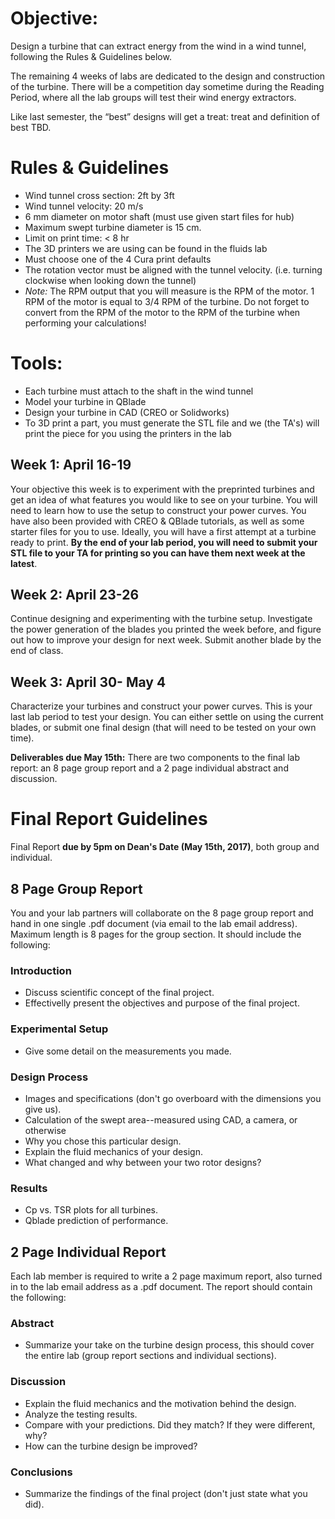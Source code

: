 # Objective:
Design a turbine that can extract energy from the wind in a wind tunnel, following the Rules & Guidelines below.   

The remaining 4 weeks of labs are dedicated to the design and construction of the turbine. There will be a competition day sometime during the Reading Period, where all the lab groups will test their wind energy extractors.   

Like last semester, the “best” designs will get a treat: treat and definition of best TBD. 
# Rules & Guidelines  

-	Wind tunnel cross section: 2ft by 3ft  
-	Wind tunnel velocity: 20 m/s  
-	6 mm diameter on motor shaft (must use given start files for hub)  
-	Maximum swept turbine diameter is 15 cm.    
-	Limit on print time: < 8 hr  
-	The 3D printers we are using can be found in the fluids lab  
-	Must choose one of the 4 Cura print defaults  
-	The rotation vector must be aligned with the tunnel velocity. (i.e. turning clockwise when looking down the tunnel)  
-	*Note:* The RPM output that you will measure is the RPM of the motor. 1 RPM of the motor is equal to 3/4 RPM of the turbine. Do not forget to convert from the RPM of the motor to the RPM of the turbine when performing your calculations!

# Tools:
-	Each turbine must attach to the shaft in the wind tunnel   
-	Model your turbine in QBlade  
-	Design your turbine in CAD (CREO or Solidworks)  
-	To 3D print a part, you must generate the STL file and we (the TA's) will print the piece for you using the printers in the lab   

## Week 1: April 16-19  
Your objective this week is to experiment with the preprinted turbines and get an idea of what features you would like to see on your turbine. You will need to learn how to use the setup to construct your power curves. You have also been provided with CREO & QBlade tutorials, as well as some starter files for you to use. Ideally, you will have a first attempt at a turbine ready to print. **By the end of your lab period, you will need to submit your STL file to your TA for printing so you can have them next week at the latest**.
## Week 2: April 23-26  
Continue designing and experimenting with the turbine setup. Investigate the power generation of the blades you printed the week before, and figure out how to improve your design for next week. Submit another blade by the end of class.
## Week 3: April 30- May 4   
Characterize your turbines and construct your power curves. This is your last lab period to test your design. You can either settle on using the current blades, or submit one final design (that will need to be tested on your own time).

**Deliverables due May 15th:** There are two components to the final lab report: an 8 page group report and a 2 page individual abstract and discussion.

# Final Report Guidelines
Final Report **due by 5pm on Dean's Date (May 15th, 2017)**, both group and individual.

## 8 Page Group Report
You and your lab partners will collaborate on the 8 page group report and hand in one single .pdf document (via email to the lab email address). Maximum length is 8 pages for the group section. It should include the following:

### Introduction
- Discuss scientific concept of the final project.
- Effectivelly present the objectives and purpose of the final project.

### Experimental Setup
- Give some detail on the measurements you made.

### Design Process
- Images and specifications (don't go overboard with the dimensions you give us).
- Calculation of the swept area--measured using CAD, a camera, or otherwise
- Why you chose this particular design.
- Explain the fluid mechanics of your design.
- What changed and why between your two rotor designs?

### Results
- Cp vs. TSR plots for all turbines.
- Qblade prediction of performance.

## 2 Page Individual Report
Each lab member is required to write a 2 page maximum report, also turned in to the lab email address as a .pdf document. The report should contain the following:

### Abstract
- Summarize your take on the turbine design process, this should cover the entire lab (group report sections and individual sections).

### Discussion
- Explain the fluid mechanics and the motivation behind the design.
- Analyze the testing results.
- Compare with your predictions. Did they match? If they were different, why?
- How can the turbine design be improved?

### Conclusions
- Summarize the findings of the final project (don't just state what you did).